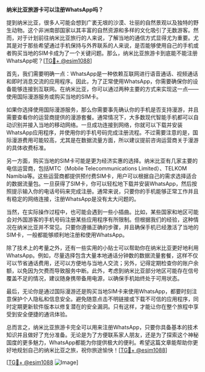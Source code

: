 **纳米比亚旅游卡可以注册WhatsApp吗？**

提到纳米比亚，很多人可能会想到广袤无垠的沙漠、壮丽的自然景观以及独特的野生动物。这个非洲南部国家以其丰富的自然资源和多样的文化吸引了无数游客。然而，对于计划前往纳米比亚旅行的人来说，了解当地的通信方式显得尤为重要。尤其是对于那些希望通过手机保持与外界联系的人来说，是否能够使用自己的手机或者购买当地的SIM卡成为了一个关键问题。那么，纳米比亚旅游卡到底能不能注册WhatsApp呢？[[TG💪+ @esim1088](https://t.me/s/esim1088)]

首先，我们需要明确一点：WhatsApp是一种依赖互联网进行语音通话、视频通话和即时消息交流的应用程序。因此，为了正常使用WhatsApp，你需要确保你的设备能够连接到互联网。在纳米比亚，你可以通过两种主要的方式来实现这一点——使用国际漫游服务或购买当地的SIM卡。

如果你选择使用国际漫游服务，那么你需要事先确认你的手机是否支持漫游，并且需要查看你的运营商提供的漫游套餐。通常情况下，大多数现代智能手机都可以自动识别并接入当地的移动网络。一旦成功连接到网络，你就可以下载并安装WhatsApp应用程序，并使用你的手机号码完成注册流程。不过需要注意的是，国际漫游费用可能较高，尤其是在数据流量方面，所以建议提前咨询运营商关于漫游的具体收费标准。

另一方面，购买当地的SIM卡可能是更为经济实惠的选择。纳米比亚有几家主要的电信运营商，包括MTC（Mobile Telecommunications Limited）、TELKOM Namibia等。这些运营商都提供预付费SIM卡，用户可以根据自己的需求选择适合的数据流量包。一旦获得了SIM卡，你可以轻松地下载并安装WhatsApp，然后按照提示输入你的电话号码来完成注册。通常来说，只要你的手机能够正常工作并且有稳定的网络连接，注册WhatsApp是没有太大问题的。

当然，在实际操作过程中，也可能会遇到一些小插曲。比如，某些国家和地区可能会对外国游客的手机号码注册某些应用程序有所限制。但根据我们的经验，这种情况在纳米比亚并不常见。只要你遵循正确的步骤，并且确保手机已经激活了当地的SIM卡，一般都能够顺利地注册和使用WhatsApp。

除了技术上的考量之外，还有一些实用的小贴士可以帮助你在纳米比亚更好地利用WhatsApp。例如，尽量选择包含大量本地通话分钟数的数据流量套餐，这样不仅可以节省通话费用，还可以方便地与当地人交流；另外，记得定期检查你的账户余额，以免因为欠费而导致服务中断。此外，考虑到纳米比亚部分地区可能存在信号覆盖不足的情况，建议随身携带备用电源，以确保手机始终处于可用状态。

最后，无论你是通过国际漫游还是购买当地SIM卡来使用WhatsApp，都要时刻注意保护个人隐私和信息安全。避免随意点击不明链接或下载不可信的应用程序，同时定期更新软件版本以修复潜在的安全漏洞。只有这样，才能让你在整个旅程中享受到安全便捷的通讯体验。

总而言之，纳米比亚旅游卡完全可以用来注册WhatsApp，只要你具备基本的技术知识并且做好了充分准备。无论是为了方便联系家人朋友，还是为了探索这个神秘国度的更多魅力，WhatsApp都能为你提供极大的便利。希望这篇文章能帮助你更好地规划自己的纳米比亚之旅，祝你旅途愉快！[[TG💪+ @esim1088](https://t.me/s/esim1088)]

[[TG💪+ @esim1088](https://t.me/s/esim1088) ![Image](https://i.postimg.cc/4NQfJmqS/Snipaste-2025-05-13-00-14-12.png)]